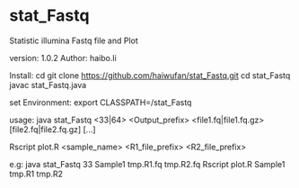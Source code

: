 # stat_Fastq
Statistic illumina Fastq file and Plot 

version:  1.0.2
Author:   haibo.li

Install:
  cd <source dir>
  git clone https://github.com/haiwufan/stat_Fastq.git
  cd stat_Fastq
  javac stat_Fastq.java
  
set Environment:
  export CLASSPATH=<source>/stat_Fastq
 
 usage:
  java stat_Fastq <33|64> <Output_prefix> <file1.fq|file1.fq.gz> [file2.fq|file2.fq.gz] [...]
  
  Rscript plot.R <sample_name> <R1_file_prefix> <R2_file_prefix>
  
  e.g:
    java stat_Fastq 33 Sample1 tmp.R1.fq tmp.R2.fq
    Rscript plot.R Sample1 tmp.R1 tmp.R2
  
 
  
